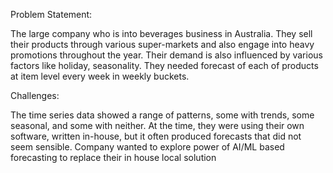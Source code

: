 Problem Statement:

The large company who is into beverages business in Australia. They sell their products through various super-markets and also engage into heavy promotions throughout the year. Their demand is also influenced by various factors like holiday, seasonality. They needed forecast of each of products at item level every week in weekly buckets. 

 

Challenges:

The time series data showed a range of patterns, some with trends, some seasonal, and some with neither. At the time, they were using their own software, written in-house, but it often produced forecasts that did not seem sensible. Company wanted to explore power of AI/ML based forecasting to replace their in house local solution 




